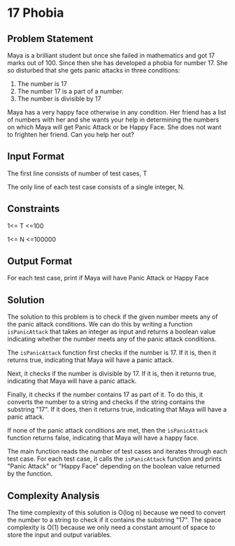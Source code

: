 # 17 Phobia

## Problem Statement

Maya is a brilliant student but once she failed in mathematics and got 17 marks out of 100. Since then she has developed a phobia for number 17. She so disturbed that she gets panic attacks in three conditions:

1. The number is 17
2. The number 17 is a part of a number.
3. The number is divisible by 17

Maya has a very happy face otherwise in any condition. Her friend has a list of numbers with her and she wants your help in determining the numbers on which Maya will get Panic Attack or be Happy Face. She does not want to frighten her friend. Can you help her out?

## Input Format

The first line consists of number of test cases, T

The only line of each test case consists of a single integer, N.

## Constraints

1<= T <=100

1<= N <=100000

## Output Format

For each test case, print if Maya will have Panic Attack or Happy Face

## Solution

The solution to this problem is to check if the given number meets any of the panic attack conditions. We can do this by writing a function `isPanicAttack` that takes an integer as input and returns a boolean value indicating whether the number meets any of the panic attack conditions.

The `isPanicAttack` function first checks if the number is 17. If it is, then it returns true, indicating that Maya will have a panic attack.

Next, it checks if the number is divisible by 17. If it is, then it returns true, indicating that Maya will have a panic attack.

Finally, it checks if the number contains 17 as part of it. To do this, it converts the number to a string and checks if the string contains the substring "17". If it does, then it returns true, indicating that Maya will have a panic attack.

If none of the panic attack conditions are met, then the `isPanicAttack` function returns false, indicating that Maya will have a happy face.

The main function reads the number of test cases and iterates through each test case. For each test case, it calls the `isPanicAttack` function and prints "Panic Attack" or "Happy Face" depending on the boolean value returned by the function.

## Complexity Analysis

The time complexity of this solution is O(log n) because we need to convert the number to a string to check if it contains the substring "17". The space complexity is O(1) because we only need a constant amount of space to store the input and output variables.

